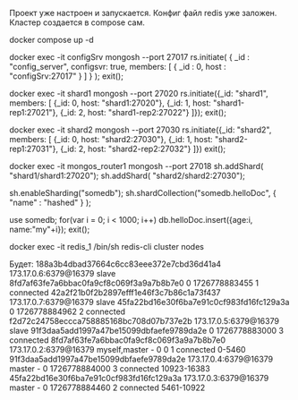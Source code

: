 Проект уже настроен и запускается. Конфиг файл redis уже заложен. Кластер создается в compose сам.

docker compose up -d

docker exec -it configSrv mongosh --port 27017
rs.initiate(
  {
    _id : "config_server",
       configsvr: true,
    members: [
      { _id : 0, host : "configSrv:27017" }
    ]
  }
);
exit();

docker exec -it shard1 mongosh --port 27020
rs.initiate({_id: "shard1", members: [
{_id: 0, host: "shard1:27020"},
{_id: 1, host: "shard1-rep1:27021"},
{_id: 2, host: "shard1-rep2:27022"}
]});
exit();

docker exec -it shard2 mongosh --port 27030
rs.initiate({_id: "shard2", members: [
{_id: 0, host: "shard2:27030"},
{_id: 1, host: "shard2-rep1:27031"},
{_id: 2, host: "shard2-rep2:27032"}
]}) 
exit();

docker exec -it mongos_router1 mongosh --port 27018
sh.addShard( "shard1/shard1:27020");
sh.addShard( "shard2/shard2:27030");

sh.enableSharding("somedb");
sh.shardCollection("somedb.helloDoc", { "name" : "hashed" } );

use somedb;
for(var i = 0; i < 1000; i++) db.helloDoc.insert({age:i, name:"my"+i});
exit();

docker exec -it redis_1 /bin/sh
redis-cli cluster nodes

Будет:
188a3b4dbad37664c6cc83eee372e7cbd36d41a4 173.17.0.6:6379@16379 slave 8fd7af63fe7a6bbac0fa9cf8c069f3a9a7b8b7e0 0 1726778883455 1 connected
42a2f21b0f2b2897efff1e46f3c7b86c1a73f437 173.17.0.7:6379@16379 slave 45fa22bd16e30f6ba7e91c0cf983fd16fc129a3a 0 1726778884962 2 connected
f2d72c24758eccca758885168bc708d07b737e2b 173.17.0.5:6379@16379 slave 91f3daa5add1997a47be15099dbfaefe9789da2e 0 1726778883000 3 connected
8fd7af63fe7a6bbac0fa9cf8c069f3a9a7b8b7e0 173.17.0.2:6379@16379 myself,master - 0 0 1 connected 0-5460
91f3daa5add1997a47be15099dbfaefe9789da2e 173.17.0.4:6379@16379 master - 0 1726778884000 3 connected 10923-16383
45fa22bd16e30f6ba7e91c0cf983fd16fc129a3a 173.17.0.3:6379@16379 master - 0 1726778884460 2 connected 5461-10922
